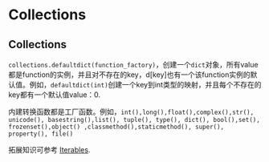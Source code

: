 # Collections

## Collections

`collections.defaultdict(function_factory)`，创建一个`dict`对象，所有value都是function的实例，并且对不存在的key，d\[key\]也有一个该function实例的默认值。例如，`defaultdict(int)`创建一个key到int类型的映射，并且每个不存在的key都有一个默认值value：0.

内建转换函数都是工厂函数。例如，`int(),long(),float(),complex(),str(), unicode(), basestring(),list(), tuple(), type(), dict(), bool(),set(), frozenset(),object() ,classmethod(),staticmethod(), super(), property(), file()`

拓展知识可参考 [Iterables](../iterables.md).

